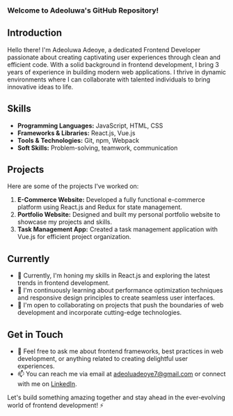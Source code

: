 ### Welcome to Adeoluwa's GitHub Repository!

## Introduction
Hello there! I'm Adeoluwa Adeoye, a dedicated Frontend Developer passionate about creating captivating user experiences through clean and efficient code. With a solid background in frontend development, I bring 3 years of experience in building modern web applications. I thrive in dynamic environments where I can collaborate with talented individuals to bring innovative ideas to life.

## Skills
- **Programming Languages:** JavaScript, HTML, CSS
- **Frameworks & Libraries:** React.js, Vue.js
- **Tools & Technologies:** Git, npm, Webpack
- **Soft Skills:** Problem-solving, teamwork, communication

## Projects
Here are some of the projects I've worked on:
1. **E-Commerce Website:** Developed a fully functional e-commerce platform using React.js and Redux for state management.
2. **Portfolio Website:** Designed and built my personal portfolio website to showcase my projects and skills.
3. **Task Management App:** Created a task management application with Vue.js for efficient project organization.

## Currently
- 🔭 Currently, I'm honing my skills in React.js and exploring the latest trends in frontend development.
- 🌱 I'm continuously learning about performance optimization techniques and responsive design principles to create seamless user interfaces.
- 👯 I'm open to collaborating on projects that push the boundaries of web development and incorporate cutting-edge technologies.

## Get in Touch
- 💬 Feel free to ask me about frontend frameworks, best practices in web development, or anything related to creating delightful user experiences.
- 📫 You can reach me via email at adeoluadeoye7@gmail.com or connect with me on [LinkedIn](https://linkedin.com/in/adeoyeadeoluwa).

Let's build something amazing together and stay ahead in the ever-evolving world of frontend development! ⚡
